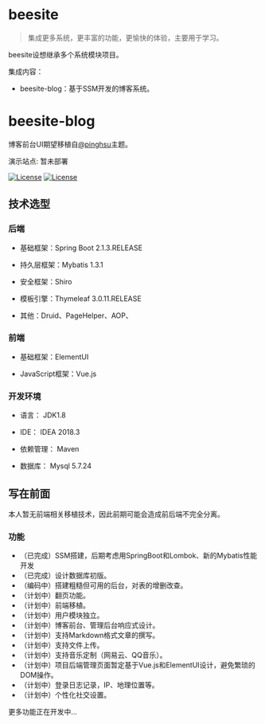 # beesite

> 集成更多系统，更丰富的功能，更愉快的体验，主要用于学习。

beesite设想继承多个系统模块项目。

集成内容：

* beesite-blog：基于SSM开发的博客系统。

# beesite-blog

博客前台UI期望移植自[@pinghsu](https://github.com/chakhsu/pinghsu)主题。

演示站点: 暂未部署

[![License](https://img.shields.io/badge/beesite-green.svg)](https://github.com/mooejun/beesite)
[![License](https://img.shields.io/badge/beesite-blue.svg)](https://github.com/mooejun/beesite)

## 技术选型

### 后端

* 基础框架：Spring Boot 2.1.3.RELEASE

* 持久层框架：Mybatis 1.3.1

* 安全框架：Shiro

* 模板引擎：Thymeleaf 3.0.11.RELEASE

* 其他：Druid、PageHelper、AOP、

### 前端

* 基础框架：ElementUI

* JavaScript框架：Vue.js

### 开发环境

* 语言： JDK1.8

* IDE： IDEA 2018.3

* 依赖管理： Maven

* 数据库： Mysql 5.7.24

## 写在前面

本人暂无前端相关移植技术，因此前期可能会造成前后端不完全分离。

### 功能

* （已完成）SSM搭建，后期考虑用SpringBoot和Lombok、新的Mybatis性能开发
* （已完成）设计数据库初版。
* （编码中）搭建粗糙但可用的后台，对表的增删改查。
* （计划中）翻页功能。
* （计划中）前端移植。
* （计划中）用户模块独立。
* （计划中）博客前台、管理后台响应式设计。
* （计划中）支持Markdown格式文章的撰写。
* （计划中）支持文件上传。
* （计划中）支持音乐定制（网易云、QQ音乐）。
* （计划中）项目后端管理页面暂定基于Vue.js和ElementUI设计，避免繁琐的DOM操作。
* （计划中）登录日志记录，IP、地理位置等。
* （计划中）个性化社交设置。

更多功能正在开发中...
